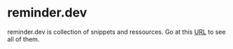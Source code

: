 # reminder.dev

reminder.dev is collection of snippets and ressources. Go at this [URL](https://kiwicool91.github.io/reminder.dev/) to see all of them.